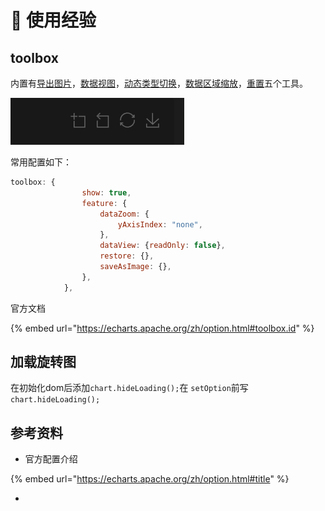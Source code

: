 # 🎥 使用经验

## toolbox

内置有[导出图片](https://echarts.apache.org/zh/option.html#toolbox.feature.saveAsImage)，[数据视图](https://echarts.apache.org/zh/option.html#toolbox.feature.dataView)，[动态类型切换](https://echarts.apache.org/zh/option.html#toolbox.feature.magicType)，[数据区域缩放](https://echarts.apache.org/zh/option.html#toolbox.feature.dataZoom)，[重置](https://echarts.apache.org/zh/option.html#toolbox.feature.reset)五个工具。

![配置效果](<../../../.gitbook/assets/image (16).png>)

常用配置如下：

```javascript
toolbox: {
                show: true,
                feature: {
                    dataZoom: {
                        yAxisIndex: "none",
                    },
                    dataView: {readOnly: false},
                    restore: {},
                    saveAsImage: {},
                },
            },
```

官方文档

{% embed url="https://echarts.apache.org/zh/option.html#toolbox.id" %}

## 加载旋转图

在初始化dom后添加`chart.hideLoading();`在 `setOption`前写 `chart.hideLoading();`

## 参考资料

* 官方配置介绍

{% embed url="https://echarts.apache.org/zh/option.html#title" %}

*
